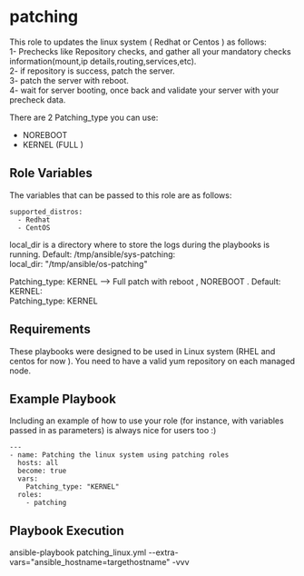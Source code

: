 patching
=========

This role to updates the linux system ( Redhat or Centos ) as follows:  
1- Prechecks like Repository checks, and gather all your mandatory checks information(mount,ip details,routing,services,etc).  
2- if repository is success, patch the server.  
3- patch the server with reboot.  
4- wait for server booting, once back and validate your server with your precheck data.  


There are 2 Patching_type you can use:  
  - NOREBOOT
  - KERNEL (FULL )

Role Variables
--------------
The variables that can be passed to this role are as follows:  
```
supported_distros:  
  - Redhat
  - CentOS
```
local_dir is a directory where to store the logs during the playbooks is running. Default: /tmp/ansible/sys-patching:  
local_dir: "/tmp/ansible/os-patching"  

Patching_type: KERNEL --> Full patch with reboot , NOREBOOT . Default: KERNEL:  
Patching_type:  KERNEL  

Requirements
------------
These playbooks were designed to be used in Linux system  (RHEL and centos for now ). You need to have a valid yum repository on each managed node.


Example Playbook
----------------

Including an example of how to use your role (for instance, with variables passed in as parameters) is always nice for users too :)  
```
---  
- name: Patching the linux system using patching roles  
  hosts: all  
  become: true  
  vars:  
    Patching_type: "KERNEL"  
  roles:  
    - patching  
```

Playbook Execution
------------------

ansible-playbook patching_linux.yml --extra-vars="ansible_hostname=targethostname" -vvv
 
